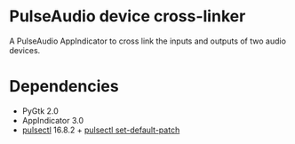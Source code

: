 PulseAudio device cross-linker
==============================

A PulseAudio AppIndicator to cross link the inputs and outputs of two audio
devices.

Dependencies
============

 - PyGtk 2.0
 - AppIndicator 3.0
 - [pulsectl] 16.8.2 + [pulsectl set-default-patch]

[pulsectl]:                   https://pypi.python.org/pypi/pulsectl
[pulsectl set-default-patch]: https://github.com/mk-fg/python-pulse-control/pull/7
